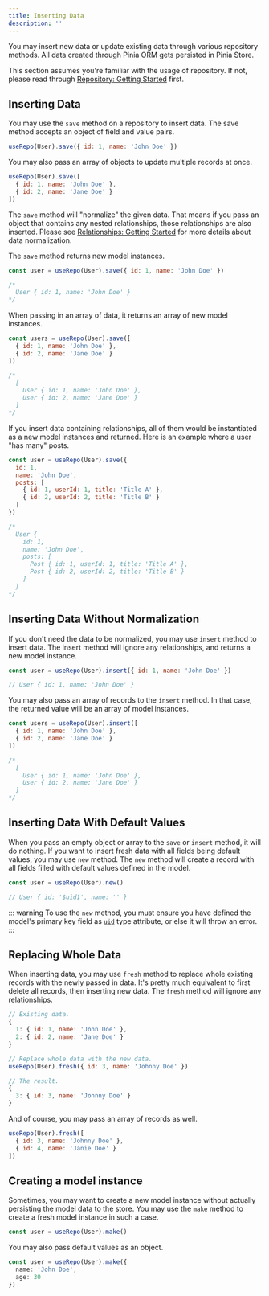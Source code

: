 ```yaml
---
title: Inserting Data
description: ''
---
```


You may insert new data or update existing data through various repository methods. All data created through Pinia ORM gets persisted in Pinia Store.

This section assumes you're familiar with the usage of repository. If not, please read through [Repository: Getting Started](./1.getting-started) first.

## Inserting Data

You may use the `save` method on a repository to insert data. The save method accepts an object of field and value pairs.

```js
useRepo(User).save({ id: 1, name: 'John Doe' })
```

You may also pass an array of objects to update multiple records at once.

```js
useRepo(User).save([
  { id: 1, name: 'John Doe' },
  { id: 2, name: 'Jane Doe' }
])
```

The `save` method will "normalize" the given data. That means if you pass an object that contains any nested relationships, those relationships are also inserted. Please see [Relationships: Getting Started](../relationships/getting-started.md#inserting-relationships) for more details about data normalization.

The `save` method returns new model instances.

```js
const user = useRepo(User).save({ id: 1, name: 'John Doe' })

/*
  User { id: 1, name: 'John Doe' }
*/
```

When passing in an array of data, it returns an array of new model instances.

```js
const users = useRepo(User).save([
  { id: 1, name: 'John Doe' },
  { id: 2, name: 'Jane Doe' }
])

/*
  [
    User { id: 1, name: 'John Doe' },
    User { id: 2, name: 'Jane Doe' }
  ]
*/
```

If you insert data containing relationships, all of them would be instantiated as a new model instances and returned. Here is an example where a user "has many" posts.

```js
const user = useRepo(User).save({
  id: 1,
  name: 'John Doe',
  posts: [
    { id: 1, userId: 1, title: 'Title A' },
    { id: 2, userId: 2, title: 'Title B' }
  ]
})

/*
  User {
    id: 1,
    name: 'John Doe',
    posts: [
      Post { id: 1, userId: 1, title: 'Title A' },
      Post { id: 2, userId: 2, title: 'Title B' }
    ]
  }
*/
```

## Inserting Data Without Normalization

If you don't need the data to be normalized, you may use `insert` method to insert data. The insert method will ignore any relationships, and returns a new model instance.

```js
const user = useRepo(User).insert({ id: 1, name: 'John Doe' })

// User { id: 1, name: 'John Doe' }
```

You may also pass an array of records to the `insert` method. In that case, the returned value will be an array of model instances.

```js
const users = useRepo(User).insert([
  { id: 1, name: 'John Doe' },
  { id: 2, name: 'Jane Doe' }
])

/*
  [
    User { id: 1, name: 'John Doe' },
    User { id: 2, name: 'Jane Doe' }
  ]
*/
```

## Inserting Data With Default Values

When you pass an empty object or array to the `save` or `insert` method, it will do nothing. If you want to insert fresh data with all fields being default values, you may use `new` method. The `new` method will create a record with all fields filled with default values defined in the model.

```js
const user = useRepo(User).new()

// User { id: '$uid1', name: '' }
```

::: warning
To use the `new` method, you must ensure you have defined the model's primary key field as [`uid`](../model/getting-started.md#uid-type) type attribute, or else it will throw an error.
:::

## Replacing Whole Data

When inserting data, you may use `fresh` method to replace whole existing records with the newly passed in data. It's pretty much equivalent to first delete all records, then inserting new data. The `fresh` method will ignore any relationships.

```js
// Existing data.
{
  1: { id: 1, name: 'John Doe' },
  2: { id: 2, name: 'Jane Doe' }
}

// Replace whole data with the new data.
useRepo(User).fresh({ id: 3, name: 'Johnny Doe' })

// The result.
{
  3: { id: 3, name: 'Johnny Doe' }
}
```

And of course, you may pass an array of records as well.

```js
useRepo(User).fresh([
  { id: 3, name: 'Johnny Doe' },
  { id: 4, name: 'Janie Doe' }
])
```

## Creating a model instance

Sometimes, you may want to create a new model instance without actually persisting the model data to the store. You may use the `make` method to create a fresh model instance in such a case.

```js
const user = useRepo(User).make()
```

You may also pass default values as an object.

```ts
const user = useRepo(User).make({
  name: 'John Doe',
  age: 30
})
```
